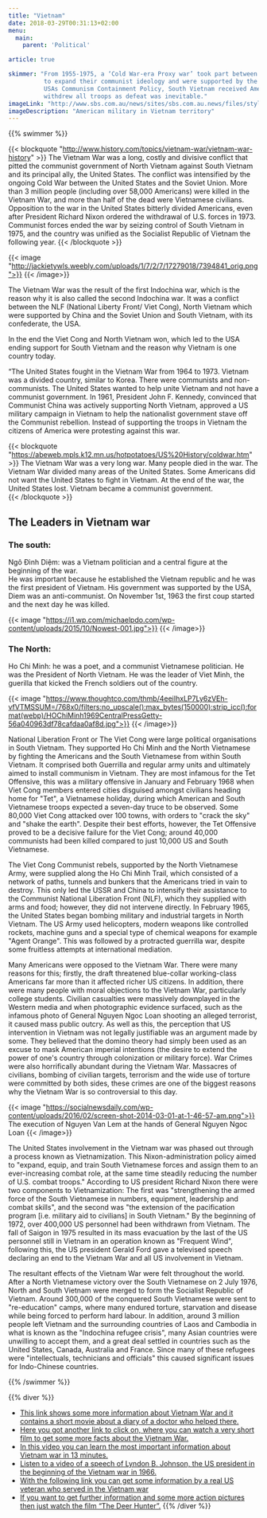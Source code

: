 ```yaml
---
title: "Vietnam"
date: 2018-03-29T00:31:13+02:00
menu:
  main:
    parent: 'Political'

article: true

skimmer: "From 1955-1975, a ‘Cold War-era Proxy war’ took part between North Vietnam who invaded South Vietnam;
          to expand their communist ideology and were supported by the Soviet Union and China. However, due to
          USAs Communism Containment Policy, South Vietnam received American much support, but in 1975 America
          withdrew all troops as defeat was inevitable."
imageLink: "http://www.sbs.com.au/news/sites/sbs.com.au.news/files/styles/full/public/vietnam_8.jpg"
imageDescription: "American military in Vietnam territory"
---
```


{{% swimmer %}}

{{< blockquote "http://www.history.com/topics/vietnam-war/vietnam-war-history" >}}
The Vietnam War was a long, costly and divisive conflict that pitted the communist government of North Vietnam against South Vietnam and its principal ally, the United States. The conflict was intensified by the ongoing Cold War between the United States and the Soviet Union. More than 3 million people (including over 58,000 Americans) were killed in the Vietnam War, and more than half of the dead were Vietnamese civilians. Opposition to the war in the United States bitterly divided Americans, even after President Richard Nixon ordered the withdrawal of U.S. forces in 1973. Communist forces ended the war by seizing control of South Vietnam in 1975, and the country was unified as the Socialist Republic of Vietnam the following year.
{{< /blockquote >}}

{{< image "http://jackietywls.weebly.com/uploads/1/7/2/7/17279018/7394841_orig.png">}} 
{{< /image>}}

The Vietnam War was the result of the first Indochina war, which is the reason why it is also called the second Indochina war. It was a conflict between the NLF (National Liberty Front/ Viet Cong), North Vietnam which were supported by China and the Soviet Union and South Vietnam, with its confederate, the USA.

In  the end the Viet Cong and North Vietnam won, which led to the USA ending support for South Vietnam and the reason why Vietnam is one country today.

“The United States fought in the Vietnam War from 1964 to 1973. Vietnam was a divided country, similar to Korea. There were communists and non-communists. The United States wanted to help unite Vietnam and not have a communist government. In 1961, President John F. Kennedy, convinced that Communist China was actively supporting North Vietnam, approved a US military campaign in Vietnam to help the nationalist government stave off the Communist rebellion. Instead of supporting the troops in Vietnam the citizens of America were protesting against this war. 

{{< blockquote "https://abeweb.mpls.k12.mn.us/hotpotatoes/US%20History/coldwar.htm" >}}
The Vietnam War was a very long war. Many people died in the war. The Vietnam War divided many areas of the United States. Some Americans did not want the United States to fight in Vietnam. At the end of the war, the United States lost. Vietnam became a communist government.  
{{< /blockquote >}}

## The Leaders in Vietnam war
### The south:
Ngô Đình Diệm: was a Vietnam politician and a central figure at the beginning of the war.  
He was important because he established the Vietnam republic and he was the first president of Vietnam.
His government was supported by the USA, Diem was an anti-communist.
On November 1st, 1963 the first coup started and the next day he was killed.

{{< image "https://i1.wp.com/michaelpdo.com/wp-content/uploads/2015/10/Nowest-001.jpg">}} 
{{< /image>}}

### The North:
Ho Chi Minh: he was a poet, and a communist Vietnamese politician. He was the President of North Vietnam.
He was the leader of Viet Minh, the guerilla that kicked the French soldiers out of the country.

{{< image "https://www.thoughtco.com/thmb/4eeiIhxLP7Ly6zVEh-vfVTMSSUM=/768x0/filters:no_upscale():max_bytes(150000):strip_icc():format(webp)/HOChiMinh1969CentralPressGetty-56a040963df78cafdaa0af8d.jpg">}} 
{{< /image>}}

National Liberation Front or The Viet Cong were large political organisations in South Vietnam. They supported Ho Chi Minh and the North Vietnamese by fighting the Americans and the South Vietnamese from within South Vietnam. It comprised both Guerrilla and regular army units and ultimately aimed to install communism in Vietnam. They are most infamous for the Tet Offensive, this was a military offensive in January and February 1968 when Viet Cong members entered cities disguised amongst civilians heading home for "Tet", a Vietnamese holiday, during which American and South Vietnamese troops expected a seven-day truce to be observed. Some 80,000 Viet Cong attacked over 100 towns, with orders to "crack the sky" and "shake the earth". Despite their best efforts, however, the Tet Offensive proved to be a decisive failure for the Viet Cong; around 40,000 communists had been killed compared to just 10,000 US and South Vietnamese. 

The Viet Cong Communist rebels, supported by the North Vietnamese Army, were supplied along the Ho Chi Minh Trail, which consisted of a network of paths, tunnels and bunkers that the Americans tried in vain to destroy. This only led the USSR and China to intensify their assistance to the Communist National Liberation Front (NLF), which they supplied with arms and food; however, they did not intervene directly. In February 1965, the United States began bombing military and industrial targets in North Vietnam. The US Army used helicopters, modern weapons like controlled rockets, machine guns and a special type of chemical weapons for example "Agent Orange". This was followed by a protracted guerrilla war, despite some fruitless attempts at international mediation.

Many Americans were opposed to the Vietnam War. There were many reasons for this; firstly, the draft threatened blue-collar working-class Americans far more than it affected richer US citizens. In addition, there were many people with moral objections to the Vietnam War, particularly college students. Civilian casualties were massively downplayed in the Western media and when photographic evidence surfaced, such as the infamous photo of General Nguyen Ngoc Loan shooting an alleged terrorist, it caused mass public outcry. As well as this, the perception that US intervention in Vietnam was not legally justifiable was an argument made by some. They believed that the domino theory had simply been used as an excuse to mask American imperial intentions (the desire to extend the power of one's country through colonization or military force). War Crimes were also horrifically abundant during the Vietnam War. Massacres of civilians, bombing of civilian targets, terrorism and the wide use of torture were committed by both sides, these crimes are one of the biggest reasons why the Vietnam War is so controversial to this day.

{{< image "https://socialnewsdaily.com/wp-content/uploads/2016/02/screen-shot-2014-03-01-at-1-46-57-am.png">}}
The execution of Nguyen Van Lem at the hands of General Nguyen Ngoc Loan
{{< /image>}}

The United States involvement in the Vietnam war was phased out through a process known as Vietnamization. This Nixon-administration policy aimed to "expand, equip, and train South Vietnamese forces and assign them to an ever-increasing combat role, at the same time steadily reducing the number of U.S. combat troops." According to US president Richard Nixon there were two components to Vietnamization: The first was "strengthening the armed force of the South Vietnamese in numbers, equipment, leadership and combat skills", and the second was "the extension of the pacification program [i.e. military aid to civilians] in South Vietnam." By the beginning of 1972, over 400,000 US personnel had been withdrawn from Vietnam. The fall of Saigon in 1975 resulted in its mass evacuation by the last of the US personnel still in Vietnam in an operation known as "Frequent Wind", following this, the US president Gerald Ford gave a televised speech declaring an end to the Vietnam War and all US involvement in Vietnam. 

The resultant effects of the Vietnam War were felt throughout the world. After a North Vietnamese victory over the South Vietnamese on 2 July 1976, North and South Vietnam were merged to form the Socialist Republic of Vietnam. Around 300,000 of the conquered South Vietnamese were sent to "re-education" camps, where many endured torture, starvation and disease while being forced to perform hard labour. In addition, around 3 million people left Vietnam and the surrounding countries of Laos and Cambodia in what is known as the "Indochina refugee crisis", many Asian countries were unwilling to accept them, and a great deal settled in countries such as the United States, Canada, Australia and France. Since many of these refugees were "intellectuals, technicians and officials" this caused significant issues for Indo-Chinese countries.

{{% /swimmer %}}

{{% diver %}}
- [This link shows some more information about Vietnam War and it contains a short movie about a diary of a doctor who helped there.](https://www.britannica.com/event/Vietnam-War)
- [Here you got another link to click on, where you can watch a very short film to get some more facts about the Vietnam War.](https://www.youtube.com/watch?v=huRWshoW7T8)
- [In this video you can learn the most important information about Vietnam war in 13 minutes.](https://www.youtube.com/watch?v=exVKd-x5QVc)
- [Listen to a video of a speech of Lyndon B. Johnson, the US president in the beginning of the Vietnam war in 1966.](https://www.youtube.com/watch?v=j17cDGMRM1U)
- [With the following link you can get some information by a real US veteran who served in the Vietnam war](https://www.youtube.com/watch?v=-1fv1eGHc50)
- [If you want to get further information and some more action pictures then just watch the film “The Deer Hunter”.](https://www.amazon.co.uk/Deer-Hunter-Robert-Niro/dp/B00ESQ7WTEhttps://www.amazon.co.uk/Deer-Hunter-Robert-Niro/dp/B00ESQ7WTE)
{{% /diver %}}
